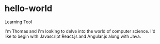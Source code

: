 # hello-world
Learning Tool

I'm Thomas and i'm looking to delve into the world of computer science.
I'd like to begin with Javascript React.js and Angular.js along with Java.
